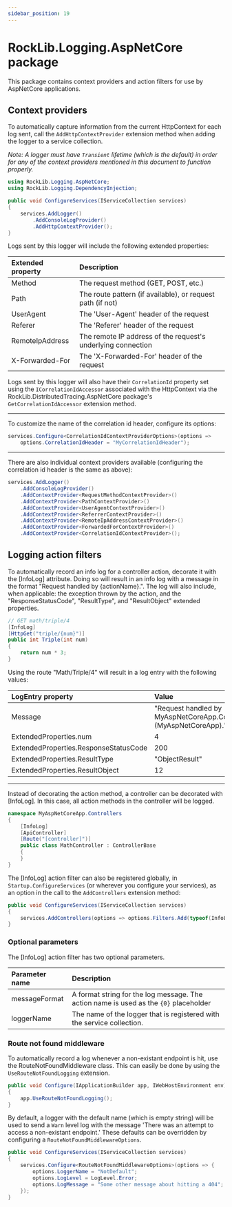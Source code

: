 ```yaml
---
sidebar_position: 19
---
```


# RockLib.Logging.AspNetCore package

This package contains context providers and action filters for use by AspNetCore applications.

## Context providers

To automatically capture information from the current HttpContext for each log sent, call the `AddHttpContextProvider` extension method when adding the logger to a service collection.

*Note: A logger must have `Transient` lifetime (which is the default) in order for any of the context providers mentioned in this document to function properly.*

```csharp
using RockLib.Logging.AspNetCore;
using RockLib.Logging.DependencyInjection;

public void ConfigureServices(IServiceCollection services)
{
    services.AddLogger()
        .AddConsoleLogProvider()
        .AddHttpContextProvider();
}
```

Logs sent by this logger will include the following extended properties:

| Extended property | Description                                                  |
|:------------------|:-------------------------------------------------------------|
| Method            | The request method (GET, POST, etc.)                         |
| Path              | The route pattern (if available), or request path (if not)   |
| UserAgent         | The 'User-Agent' header of the request                       |
| Referer           | The 'Referer' header of the request                          |
| RemoteIpAddress   | The remote IP address of the request's underlying connection |
| X-Forwarded-For   | The 'X-Forwarded-For' header of the request                  |

Logs sent by this logger will also have their `CorrelationId` property set using the `ICorrelationIdAccessor` associated with the HttpContext via the RockLib.DistributedTracing.AspNetCore package's `GetCorrelationIdAccessor` extension method.

---

To customize the name of the correlation id header, configure its options:

```csharp
services.Configure<CorrelationIdContextProviderOptions>(options =>
    options.CorrelationIdHeader = "MyCorrelationIdHeader");
```

---

There are also individual context providers available (configuring the correlation id header is the same as above):

```csharp
services.AddLogger()
    .AddConsoleLogProvider()
    .AddContextProvider<RequestMethodContextProvider>()
    .AddContextProvider<PathContextProvider>()
    .AddContextProvider<UserAgentContextProvider>()
    .AddContextProvider<ReferrerContextProvider>()
    .AddContextProvider<RemoteIpAddressContextProvider>()
    .AddContextProvider<ForwardedForContextProvider>()
    .AddContextProvider<CorrelationIdContextProvider>();
```

## Logging action filters

To automatically record an info log for a controller action, decorate it with the [InfoLog] attribute. Doing so will result in an info log with a message in the format "Request handled by {actionName}.". The log will also include, when applicable: the exception thrown by the action, and the "ResponseStatusCode", "ResultType", and "ResultObject" extended properties.

```csharp
// GET math/triple/4
[InfoLog]
[HttpGet("triple/{num}")]
public int Triple(int num)
{
    return num * 3;
}
```

Using the route "Math/Triple/4" will result in a log entry with the following values:

| LogEntry property                     | Value                                                                                     |
|:--------------------------------------|:------------------------------------------------------------------------------------------|
| Message                               | "Request handled by MyAspNetCoreApp.Controllers.MathController.Triple (MyAspNetCoreApp)." |
| ExtendedProperties.num                | 4                                                                                         |
| ExtendedProperties.ResponseStatusCode | 200                                                                                       |
| ExtendedProperties.ResultType         | "ObjectResult"                                                                            |
| ExtendedProperties.ResultObject       | 12                                                                                        |

---

Instead of decorating the action method, a controller can be decorated with [InfoLog]. In this case, all action methods in the controller will be logged.

```csharp
namespace MyAspNetCoreApp.Controllers
{
    [InfoLog]
    [ApiController]
    [Route("[controller]")]
    public class MathController : ControllerBase
    {
    }
}
```

The [InfoLog] action filter can also be registered globally, in `Startup.ConfigureServices` (or wherever you configure your services), as an option in the call to the `AddControllers` extension method:

```csharp
public void ConfigureServices(IServiceCollection services)
{
    services.AddControllers(options => options.Filters.Add(typeof(InfoLogAttribute)));
}
```

### Optional parameters

The [InfoLog] action filter has two optional parameters.

| Parameter name | Description                                                                           |
|:---------------|:--------------------------------------------------------------------------------------|
| messageFormat  | A format string for the log message. The action name is used as the `{0}` placeholder|
| loggerName     | The name of the logger that is registered with the service collection.                |

### Route not found middleware

To automatically record a log whenever a non-existant endpoint is hit, use the RouteNotFoundMiddleware class. This can easily be done by using the `UseRouteNotFoundLogging` extension.

```csharp
public void Configure(IApplicationBuilder app, IWebHostEnvironment env)
{
    app.UseRouteNotFoundLogging();
}
```

By default, a logger with the default name (which is empty string) will be used to send a `Warn` level log with the message 'There was an attempt to access a non-existant endpoint.' These defaults can be overridden by configuring a `RouteNotFoundMiddlewareOptions`.

```csharp
public void ConfigureServices(IServiceCollection services)
{
    services.Configure<RouteNotFoundMiddlewareOptions>(options => {
        options.LoggerName = "NotDefault";
        options.LogLevel = LogLevel.Error;
        options.LogMessage = "Some other message about hitting a 404";
    });
}
```
